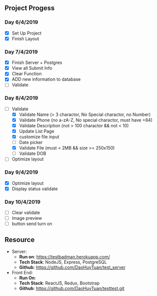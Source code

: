 ## Project Progess

### Day 6/4/2019
- [X] Set Up Project
- [X] Finish Layout
### Day 7/4/2019
- [X] Finish Server + Postgres
- [X] View all Submit Info
- [X] Clear Function 
- [X] ADD new information to database
- [ ] Validate 

### Day 8/4/2019
- [ ] Validate
    + [X] Validate Name (> 3 charactor, No Special charactor, no Number)
    + [X] Validate Phone (no a-zA-Z, No special charactor, must have +84)
    + [X] Validate Description (not > 100 charactor && not < 10)
    + [X] Update List Page
    + [X] customize file input
    + [ ] Date picker
    + [X] Validate File (must < 2MB && size >= 250x150)
    + [ ] Validate DOB
- [ ] Optimize layout
### Day 9/4/2019
- [X] Optimize layout
- [X] Display status validate
### Day 10/4/2019
- [ ] Clear validate
- [ ] Image preview
- [ ] button send turn on
## Resource
- Server: 
    + **Run on**: https://testbadman.herokuapp.com/ 
    + **Tech Stack**: NodeJS, Express, PostgreSQL
    + **Github**: https://github.com/DaoHuyTuan/test_server
- Front End:
    + **Run On**: 
    + **Tech Stack**: ReactJS, Redux, Bootstrap
    + **Github**: https://github.com/DaoHuyTuan/testtest.git
